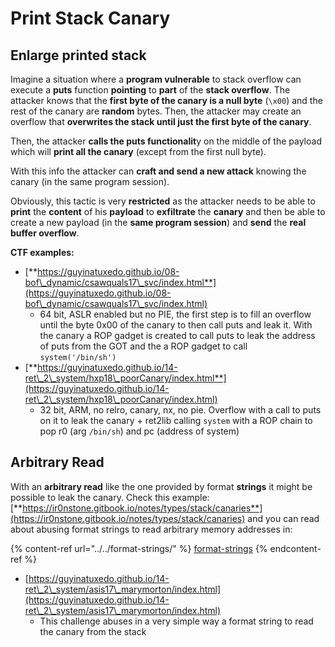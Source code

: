 # Print Stack Canary





## Enlarge printed stack

Imagine a situation where a **program vulnerable** to stack overflow can execute a **puts** function **pointing** to **part** of the **stack overflow**. The attacker knows that the **first byte of the canary is a null byte** (`\x00`) and the rest of the canary are **random** bytes. Then, the attacker may create an overflow that **overwrites the stack until just the first byte of the canary**.

Then, the attacker **calls the puts functionalit**y on the middle of the payload which will **print all the canary** (except from the first null byte).

With this info the attacker can **craft and send a new attack** knowing the canary (in the same program session).

Obviously, this tactic is very **restricted** as the attacker needs to be able to **print** the **content** of his **payload** to **exfiltrate** the **canary** and then be able to create a new payload (in the **same program session**) and **send** the **real buffer overflow**.

**CTF examples:**&#x20;

* [**https://guyinatuxedo.github.io/08-bof\_dynamic/csawquals17\_svc/index.html**](https://guyinatuxedo.github.io/08-bof\_dynamic/csawquals17\_svc/index.html)
  * 64 bit, ASLR enabled but no PIE, the first step is to fill an overflow until the byte 0x00 of the canary to then call puts and leak it. With the canary a ROP gadget is created to call puts to leak the address of puts from the GOT and the a ROP gadget to call `system('/bin/sh')`
* [**https://guyinatuxedo.github.io/14-ret\_2\_system/hxp18\_poorCanary/index.html**](https://guyinatuxedo.github.io/14-ret\_2\_system/hxp18\_poorCanary/index.html)
  * 32 bit, ARM, no relro, canary, nx, no pie. Overflow with a call to puts on it to leak the canary + ret2lib calling `system` with a ROP chain to pop r0 (arg `/bin/sh`) and pc (address of system)

## Arbitrary Read

With an **arbitrary read** like the one provided by format **strings** it might be possible to leak the canary. Check this example: [**https://ir0nstone.gitbook.io/notes/types/stack/canaries**](https://ir0nstone.gitbook.io/notes/types/stack/canaries) and you can read about abusing format strings to read arbitrary memory addresses in:

{% content-ref url="../../format-strings/" %}
[format-strings](../../format-strings/)
{% endcontent-ref %}

* [https://guyinatuxedo.github.io/14-ret\_2\_system/asis17\_marymorton/index.html](https://guyinatuxedo.github.io/14-ret\_2\_system/asis17\_marymorton/index.html)
  * This challenge abuses in a very simple way a format string to read the canary from the stack




